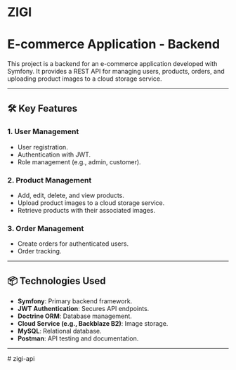 # ZIGI
# E-commerce Application - Backend

This project is a backend for an e-commerce application developed with Symfony. It provides a REST API for managing users, products, orders, and uploading product images to a cloud storage service.

---

## 🛠️ Key Features

### 1. **User Management**
- User registration.
- Authentication with JWT.
- Role management (e.g., admin, customer).

### 2. **Product Management**
- Add, edit, delete, and view products.
- Upload product images to a cloud storage service.
- Retrieve products with their associated images.

### 3. **Order Management**
- Create orders for authenticated users.
- Order tracking.

---

## 📦 Technologies Used

- **Symfony**: Primary backend framework.
- **JWT Authentication**: Secures API endpoints.
- **Doctrine ORM**: Database management.
- **Cloud Service (e.g., Backblaze B2)**: Image storage.
- **MySQL**: Relational database.
- **Postman**: API testing and documentation.

---



#   z i g i - a p i  
 